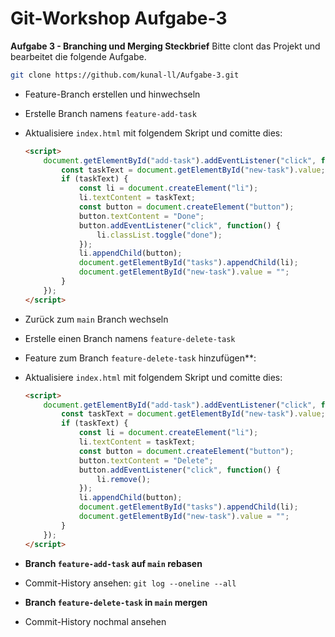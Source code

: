 # Git-Workshop Aufgabe-3

**Aufgabe 3 - Branching und Merging Steckbrief**
Bitte clont das Projekt und bearbeitet die folgende Aufgabe.
   ```sh
   git clone https://github.com/kunal-ll/Aufgabe-3.git
   ```

- Feature-Branch erstellen und hinwechseln
- Erstelle Branch namens `feature-add-task`
- Aktualisiere `index.html` mit folgendem Skript und comitte dies:
     ```html
     <script>
         document.getElementById("add-task").addEventListener("click", function() {
             const taskText = document.getElementById("new-task").value;
             if (taskText) {
                 const li = document.createElement("li");
                 li.textContent = taskText;
                 const button = document.createElement("button");
                 button.textContent = "Done";
                 button.addEventListener("click", function() {
                     li.classList.toggle("done");
                 });
                 li.appendChild(button);
                 document.getElementById("tasks").appendChild(li);
                 document.getElementById("new-task").value = "";
             }
         });
     </script>
     ```
- Zurück zum `main` Branch wechseln
- Erstelle einen Branch namens `feature-delete-task`
- Feature zum Branch `feature-delete-task` hinzufügen**:
- Aktualisiere `index.html` mit folgendem Skript und comitte dies:
     ```html
     <script>
         document.getElementById("add-task").addEventListener("click", function() {
             const taskText = document.getElementById("new-task").value;
             if (taskText) {
                 const li = document.createElement("li");
                 li.textContent = taskText;
                 const button = document.createElement("button");
                 button.textContent = "Delete";
                 button.addEventListener("click", function() {
                     li.remove();
                 });
                 li.appendChild(button);
                 document.getElementById("tasks").appendChild(li);
                 document.getElementById("new-task").value = "";
             }
         });
     </script>
     ```
     
- **Branch `feature-add-task` auf `main` rebasen**
- Commit-History ansehen:
      ```
      git log --oneline --all
      ```

- **Branch `feature-delete-task` in `main` mergen**
- Commit-History nochmal ansehen
